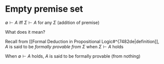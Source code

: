 # Empty premise set

$\emptyset \vdash A$ iff $\Sigma \vdash A$  for any $\Sigma$ (addition of premise)

What does it mean? 

Recall from [[Formal Deduction in Propositional Logic#^{7482de|definition]], $A$ is said to be *formally provable from $\Sigma$* when $\Sigma \vdash A$ holds

When $\emptyset \vdash A$ holds, $A$ is said to be formally provable (from nothing)